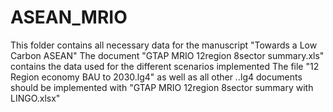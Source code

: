 # ASEAN_MRIO
This folder contains all necessary data for the manuscript "Towards a Low Carbon ASEAN"
The document "GTAP MRIO 12region 8sector summary.xls" contains the data used for the different scenarios implemented
The file "12 Region economy BAU to 2030.lg4" as well as all other *.*.lg4 documents should be implemented with "GTAP MRIO 12region 8sector summary with LINGO.xlsx"

